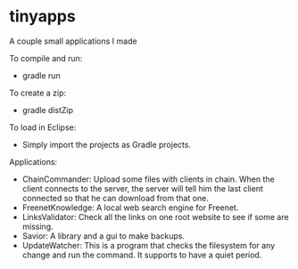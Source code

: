 tinyapps
========

A couple small applications I made

To compile and run:
* gradle run

To create a zip:
* gradle distZip

To load in Eclipse:
* Simply import the projects as Gradle projects.

Applications:
* ChainCommander: Upload some files with clients in chain. When the client connects to the server, the server will tell him the last client connected so that he can download from that one.
* FreenetKnowledge: A local web search engine for Freenet.
* LinksValidator: Check all the links on one root website to see if some are missing.
* Savior: A library and a gui to make backups.
* UpdateWatcher: This is a program that checks the filesystem for any change and run the command. It supports to have a quiet period.
